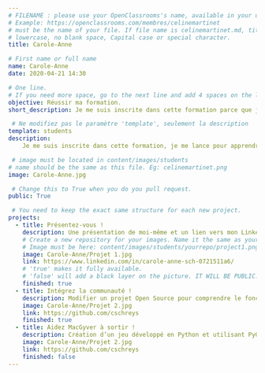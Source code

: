 ```yaml
---
# FILENAME : please use your OpenClassrooms's name, available in your url.
# Example: https://openclassrooms.com/membres/celinemartinet
# must be the name of your file. If file name is celinemartinet.md, title is celinemartinet.
# lowercase, no blank space, Capital case or special character.
title: Carole-Anne

# First name or full name
name: Carole-Anne
date: 2020-04-21 14:30

# One line.
# If you need more space, go to the next line and add 4 spaces on the left, as in 'description'.
objective: Réussir ma formation.
short_description: Je me suis inscrite dans cette formation parce que j'aime iOS.

 # Ne modifiez pas le paramètre 'template', seulement la description
template: students
description:
    Je me suis inscrite dans cette formation, je me lance pour apprendre de nouvelles choses.

 # image must be located in content/images/students
# name should be the same as this file. Eg: celinemartinet.png
image: Carole-Anne.jpg

 # Change this to True when you do you pull request.
public: True

 # You need to keep the exact same structure for each new project.
projects:
  - title: Présentez-vous !
    description: Une présentation de moi-même et un lien vers mon LinkedIn.
    # Create a new repository for your images. Name it the same as your nickname and profile picture.
    # Image must be here: content/images/students/yourrepo/project1.png
    image: Carole-Anne/Projet 1.jpg
    link: https://www.linkedin.com/in/carole-anne-sch-0721511a6/
    # 'true' makes it fully available.
    # 'false' will add a black layer on the picture. IT WILL BE PUBLIC!
    finished: true
  - title: Intégrez la communauté !
    description: Modifier un projet Open Source pour comprendre le fonctionnement de Git et Github  
    image: Carole-Anne/Projet 2.jpg
    link: https://github.com/cschreys
    finished: true
  - title: Aidez MacGyver à sortir !
    description: Création d’un jeu développé en Python et utilisant PyGame.
    image: Carole-Anne/Projet 2.jpg
    link: https://github.com/cschreys
    finished: false
---
```


